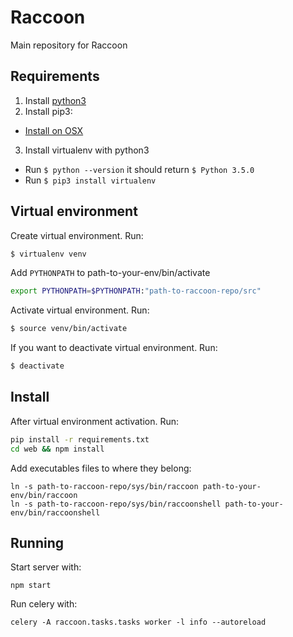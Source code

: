 Raccoon
=======

Main repository for Raccoon


Requirements
------------
1. Install [python3](https://www.python.org/downloads/release/python-350/)
2. Install pip3:
  - [Install on OSX](http://stackoverflow.com/questions/20082935/how-to-install-pip-for-python3-on-mac-os-x)
3. Install virtualenv with python3
  - Run `$ python --version` it should return `$ Python 3.5.0`
  - Run `$ pip3 install virtualenv`

Virtual environment
-------------------
Create virtual environment. Run:
```bash
$ virtualenv venv
```
Add ```PYTHONPATH``` to path-to-your-env/bin/activate
```bash
export PYTHONPATH=$PYTHONPATH:"path-to-raccoon-repo/src"
```

Activate virtual environment. Run:
```bash
$ source venv/bin/activate
```
If you want to deactivate virtual environment. Run:
```bash
$ deactivate
```

Install
-------
After virtual environment activation. Run:
```bash
pip install -r requirements.txt
cd web && npm install
```

Add executables files to where they belong:
```
ln -s path-to-raccoon-repo/sys/bin/raccoon path-to-your-env/bin/raccoon
ln -s path-to-raccoon-repo/sys/bin/raccoonshell path-to-your-env/bin/raccoonshell
```

Running
-------
Start server with:
```
npm start
```

Run celery with:
```
celery -A raccoon.tasks.tasks worker -l info --autoreload
```

